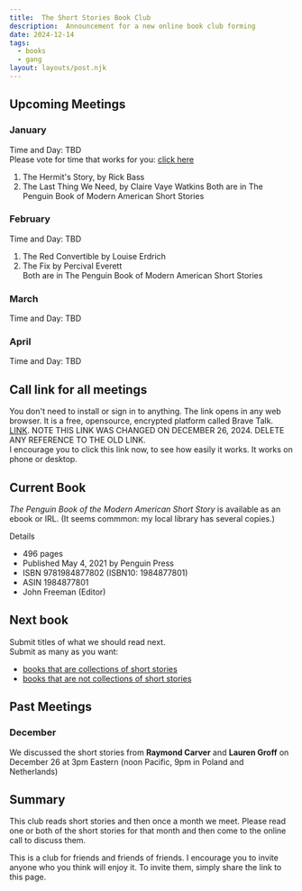 ```yaml
---
title:  The Short Stories Book Club   
description:  Announcement for a new online book club forming  
date: 2024-12-14
tags:
  - books
  - gang 
layout: layouts/post.njk
---
```


## Upcoming Meetings
### January 
Time and Day: TBD  
Please vote for time that works for you: [click here](https://crab.fit/januarydays-171363)  

1. The Hermit's Story, by Rick Bass
2. The Last Thing We Need, by Claire Vaye Watkins
Both are in The Penguin Book of Modern American Short Stories     
 
### February 
Time and Day: TBD  

1. The Red Convertible by Louise Erdrich  
2. The Fix by Percival Everett  
Both are in The Penguin Book of Modern American Short Stories  

### March 
Time and Day: TBD  


### April
Time and Day: TBD  


## Call link for all meetings  
You don't need to install or sign in to anything. The link opens in any web browser. It is a free, opensource, encrypted platform called Brave Talk. 
[LINK](https://pikl.us/nufgyh64 ). 
NOTE THIS LINK WAS CHANGED ON DECEMBER 26, 2024. DELETE ANY REFERENCE TO THE OLD LINK.  
I encourage you to click this link now, to see how easily it works.  It works on phone or desktop.

## Current Book  
*The Penguin Book of the Modern American Short Story* is available as an ebook or IRL. (It seems commmon: my local library has several copies.)

Details  
* 496 pages
* Published May 4, 2021 by Penguin Press
* ISBN	9781984877802 (ISBN10: 1984877801)
* ASIN	1984877801
* John Freeman (Editor)

## Next book
Submit titles of what we should read next.   
Submit as many as you want:  
- [books that are collections of short stories](https://datawhimsy.weebly.com/book-club-forum/submit-a-book-idea-collections-of-short-stories)
- [books that are not collections of short stories](https://datawhimsy.weebly.com/book-club-forum/submit-book-ideas-the-not-short-stories-list)

## Past Meetings
### December
We discussed the short stories from __Raymond Carver__ and __Lauren Groff__  on December 26 at 3pm Eastern (noon Pacific, 9pm in Poland and Netherlands)


## Summary
This club reads short stories and then once a month we meet. Please read one or both of the short stories for that month and then come to the online call to discuss them.  
  
This is a club for friends and friends of friends. I encourage you to invite anyone who you think will enjoy it. To invite them, simply share the link to this page.  
